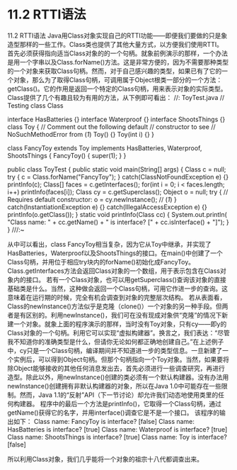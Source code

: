 # 11.2 RTTI语法


11.2 RTTI语法
Java用Class对象实现自己的RTTI功能——即便我们要做的只是象造型那样的一些工作。Class类也提供了其他大量方式，以方便我们使用RTTI。
首先必须获得指向适当Class对象的的一个句柄。就象前例演示的那样，一个办法是用一个字串以及Class.forName()方法。这是非常方便的，因为不需要那种类型的一个对象来获取Class句柄。然而，对于自己感兴趣的类型，如果已有了它的一个对象，那么为了取得Class句柄，可调用属于Object根类一部分的一个方法：getClass()。它的作用是返回一个特定的Class句柄，用来表示对象的实际类型。Class提供了几个有趣且较为有用的方法，从下例即可看出：
//: ToyTest.java
// Testing class Class

interface HasBatteries {}
interface Waterproof {}
interface ShootsThings {}
class Toy {
  // Comment out the following default
  // constructor to see 
  // NoSuchMethodError from (*1*)
  Toy() {} 
  Toy(int i) {} 
}

class FancyToy extends Toy 
    implements HasBatteries, 
      Waterproof, ShootsThings {
  FancyToy() { super(1); }
}

public class ToyTest {
  public static void main(String[] args) {
    Class c = null;
    try {
      c = Class.forName("FancyToy");
    } catch(ClassNotFoundException e) {}
    printInfo(c);
    Class[] faces = c.getInterfaces();
    for(int i = 0; i < faces.length; i++)
      printInfo(faces[i]);
    Class cy = c.getSuperclass();
    Object o = null;
    try {
      // Requires default constructor:
      o = cy.newInstance(); // (*1*)
    } catch(InstantiationException e) {}
      catch(IllegalAccessException e) {}
    printInfo(o.getClass());
  }
  static void printInfo(Class cc) {
    System.out.println(
      "Class name: " + cc.getName() +
      " is interface? [" +
      cc.isInterface() + "]");
  }
} ///:~

从中可以看出，class FancyToy相当复杂，因为它从Toy中继承，并实现了HasBatteries，Waterproof以及ShootsThings的接口。在main()中创建了一个Class句柄，并用位于相应try块内的forName()初始化成FancyToy。
Class.getInterfaces方法会返回Class对象的一个数组，用于表示包含在Class对象内的接口。
若有一个Class对象，也可以用getSuperclass()查询该对象的直接基础类是什么。当然，这种做会返回一个Class句柄，可用它作进一步的查询。这意味着在运行期的时候，完全有机会调查到对象的完整层次结构。
若从表面看，Class的newInstance()方法似乎是克隆（clone()）一个对象的另一种手段。但两者是有区别的。利用newInstance()，我们可在没有现成对象供“克隆”的情况下新建一个对象。就象上面的程序演示的那样，当时没有Toy对象，只有cy——即y的Class对象的一个句柄。利用它可以实现“虚拟构建器”。换言之，我们表达：“尽管我不知道你的准确类型是什么，但请你无论如何都正确地创建自己。”在上述例子中，cy只是一个Class句柄，编译期间并不知道进一步的类型信息。一旦新建了一个实例后，可以得到Object句柄。但那个句柄指向一个Toy对象。当然，如果要将除Object能够接收的其他任何消息发出去，首先必须进行一些调查研究，再进行造型。除此以外，用newInstance()创建的类必须有一个默认构建器。没有办法用newInstance()创建拥有非默认构建器的对象，所以在Java 1.0中可能存在一些限制。然而，Java 1.1的“反射”API（下一节讨论）却允许我们动态地使用类里的任何构建器。
程序中的最后一个方法是printInfo()，它取得一个Class句柄，通过getName()获得它的名字，并用interface()调查它是不是一个接口。
该程序的输出如下：
Class name: FancyToy is interface? [false]
Class name: HasBatteries is interface? [true]
Class name: Waterproof is interface? [true]
Class name: ShootsThings is interface? [true]
Class name: Toy is interface? [false]

所以利用Class对象，我们几乎能将一个对象的祖宗十八代都调查出来。
